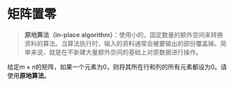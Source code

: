 # 矩阵置零

>**原地算法（in-place algorithm）**：使用小的，固定数量的额外空间来转换资料的算法。当算法执行时，输入的资料通常会被要输出的部份覆盖掉。简单来说，就是在不新建大量额外空间的基础上对原数据进行操作。

给定$m×n$的矩阵，如果一个元素为$0$，则将其所在行和列的所有元素都设为$0$。请使用**原地算法**。
